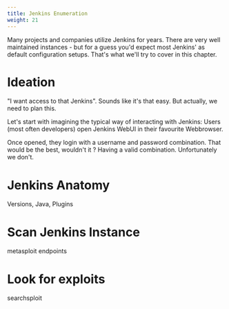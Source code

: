 ```yaml
---
title: Jenkins Enumeration
weight: 21
---
```


Many projects and companies utilize Jenkins for years.
There are very well maintained instances - but for a guess you'd expect most Jenkins' as default configuration setups.
That's what we'll try to cover in this chapter.

# Ideation

"I want access to that Jenkins".
Sounds like it's that easy.
But actually, we need to plan this.

Let's start with imagining the typical way of interacting with Jenkins:
Users (most often developers) open Jenkins WebUI in their favourite Webbrowser.

Once opened, they login with a username and password combination.
That would be the best, wouldn't it ? Having a valid combination.
Unfortunately we don't.

# Jenkins Anatomy

Versions, Java, Plugins

# Scan Jenkins Instance


metasploit
endpoints

# Look for exploits


searchsploit 

